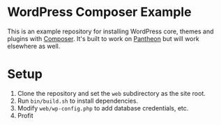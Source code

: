 # WordPress Composer Example
This is an example repository for installing WordPress core, themes and plugins with [Composer](https://getcomposer.org/). It's built to work on [Pantheon](https://pantheon.io/) but will work elsewhere as well.

# Setup
1. Clone the repository and set the `web` subdirectory as the site root.
1. Run `bin/build.sh` to install dependencies.
1. Modify `web/wp-config.php` to add database credentials, etc.
1. Profit

